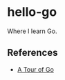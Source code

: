 # hello-go

Where I learn Go.

## References

- [A Tour of Go](https://go-tour-jp.appspot.com/list)
